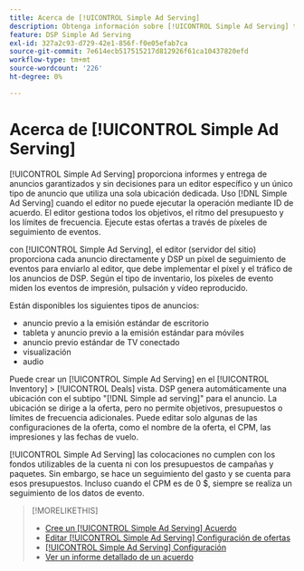 ```yaml
---
title: Acerca de [!UICONTROL Simple Ad Serving]
description: Obtenga información sobre [!UICONTROL Simple Ad Serving] trata el uso de píxeles de seguimiento de eventos.
feature: DSP Simple Ad Serving
exl-id: 327a2c93-d729-42e1-856f-f0e05efab7ca
source-git-commit: 7e614ecb517515217d812926f61ca10437820efd
workflow-type: tm+mt
source-wordcount: '226'
ht-degree: 0%

---
```


# Acerca de [!UICONTROL Simple Ad Serving]

[!UICONTROL Simple Ad Serving] proporciona informes y entrega de anuncios garantizados y sin decisiones para un editor específico y un único tipo de anuncio que utiliza una sola ubicación dedicada. Uso [!DNL Simple Ad Serving] cuando el editor no puede ejecutar la operación mediante ID de acuerdo. El editor gestiona todos los objetivos, el ritmo del presupuesto y los límites de frecuencia. Ejecute estas ofertas a través de píxeles de seguimiento de eventos.

con [!UICONTROL Simple Ad Serving], el editor (servidor del sitio) proporciona cada anuncio directamente y DSP un píxel de seguimiento de eventos para enviarlo al editor, que debe implementar el píxel y el tráfico de los anuncios de DSP. Según el tipo de inventario, los píxeles de evento miden los eventos de impresión, pulsación y vídeo reproducido.

Están disponibles los siguientes tipos de anuncios:

* anuncio previo a la emisión estándar de escritorio
* tableta y anuncio previo a la emisión estándar para móviles
* anuncio previo estándar de TV conectado
* visualización
* audio

Puede crear un [!UICONTROL Simple Ad Serving] en el [!UICONTROL Inventory] > [!UICONTROL Deals] vista. DSP genera automáticamente una ubicación con el subtipo &quot;[!DNL Simple ad serving]&quot; para el anuncio. La ubicación se dirige a la oferta, pero no permite objetivos, presupuestos o límites de frecuencia adicionales. Puede editar solo algunas de las configuraciones de la oferta, como el nombre de la oferta, el CPM, las impresiones y las fechas de vuelo.<!-- If you need multiple tracking tags for a [!UICONTROL Simple Ad Serving] deal, create a duplicate deal. -->

[!UICONTROL Simple Ad Serving] las colocaciones no cumplen con los fondos utilizables de la cuenta ni con los presupuestos de campañas y paquetes. Sin embargo, se hace un seguimiento del gasto y se cuenta para esos presupuestos. Incluso cuando el CPM es de 0 $, siempre se realiza un seguimiento de los datos de evento.

>[!MORELIKETHIS]
>
>* [Cree un [!UICONTROL Simple Ad Serving] Acuerdo](simple-deal-create.md)
>* [Editar [!UICONTROL Simple Ad Serving] Configuración de ofertas](simple-deal-edit.md)
>* [[!UICONTROL Simple Ad Serving] Configuración](simple-deal-settings.md)
>* [Ver un informe detallado de un acuerdo](/help/dsp/inventory/deal-view-report.md)


<!-- add back when reimplemented:
>* [View Event-Tracking Pixels for a [!UICONTROL Simple Ad Serving] Deal](simple-deal-show-pixels.md)
-->

